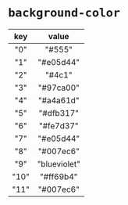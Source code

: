 # `background-color`

|  key  |    value     |
| :---: | :----------: |
|  "0"  |    "#555"    |
|  "1"  |  "#e05d44"   |
|  "2"  |    "#4c1"    |
|  "3"  |  "#97ca00"   |
|  "4"  |  "#a4a61d"   |
|  "5"  |  "#dfb317"   |
|  "6"  |  "#fe7d37"   |
|  "7"  |  "#e05d44"   |
|  "8"  |  "#007ec6"   |
|  "9"  | "blueviolet" |
| "10"  |  "#ff69b4"   |
| "11"  |  "#007ec6"   |